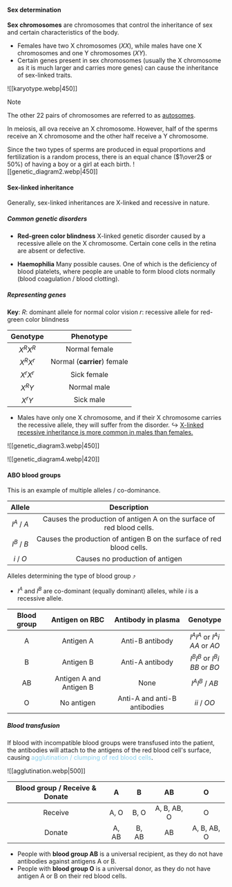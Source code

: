 #### Sex determination
**Sex chromosomes** are chromosomes that control the inheritance of sex and certain characteristics of the body.
- Females have two X chromosomes ($XX$), while males have one X chromosomes and one Y chromosomes ($XY$).
- Certain genes present in sex chromosomes (usually the X chromosome as it is much larger and carries more genes) can cause the inheritance of sex-linked traits.

![[karyotype.webp|450]]

> [!note]
> The other 22 pairs of chromosomes are referred to as <u>autosomes</u>.

In meiosis, all ova receive an X chromosome. However, half of the sperms receive an X chromosome and the other half receive a Y chromosome.

Since the two types of sperms are produced in equal proportions and fertilization is a random process, there is an equal chance ($1\over2$ or $50\%$) of having a boy or a girl at each birth.
![[genetic_diagram2.webp|450]]

#### Sex-linked inheritance
Generally, sex-linked inheritances are X-linked and recessive in nature.

##### Common genetic disorders
- **Red-green color blindness**
  X-linked genetic disorder caused by a recessive allele on the X chromosome. Certain cone cells in the retina are absent or defective.

- **Haemophilia**
  Many possible causes. One of which is the deficiency of blood platelets, where people are unable to form blood clots normally (blood coagulation / blood clotting).

##### Representing genes
**Key**:
$R$: dominant allele for normal color vision
$r$: recessive allele for red-green color blindness

| Genotype  |          Phenotype          |
| :-------: | :-------------------------: |
| $X^R X^R$ |        Normal female        |
| $X^R X^r$ | Normal (**carrier**) female |
| $X^r X^r$ |         Sick female         |
|  $X^R Y$  |         Normal male         |
|  $X^r Y$  |          Sick male          |
- Males have only one X chromosome, and if their X chromosome carries the recessive allele, they will suffer from the disorder.
  ↪️ <u>X-linked recessive inheritance is more common in males than females.</u>

![[genetic_diagram3.webp|450]]

![[genetic_diagram4.webp|420]]

#### ABO blood groups
This is an example of multiple alleles / co-dominance.

| Allele | Description |
| :--: | :--: |
| $I^A$ / $A$ | Causes the production of antigen A on the surface of red blood cells. |
| $I^B$ / $B$ | Causes the production of antigen B on the surface of red blood cells. |
| $i$ / $O$ | Causes no production of antigen |
Alleles determining the type of blood group ⤴️
- $I^A$ and $I^B$ are co-dominant (equally dominant) alleles, while $i$ is a recessive allele.

| Blood group | Antigen on RBC | Antibody in plasma | Genotype |
| :--: | :--: | :--: | :--: |
| A | Antigen A | Anti-B antibody | $I^A I^A$ or $I^A i$<br>$AA$ or $AO$ |
| B | Antigen B | Anti-A antibody | $I^B I^B$ or $I^B i$<br>$BB$ or $BO$ |
| AB | Antigen A and Antigen B | None | $I^A I^B$ / $AB$ |
| O | No antigen | Anti-A and anti-B antibodies | $ii$ / $OO$ |

##### Blood transfusion
If blood with incompatible blood groups were transfused into the patient, the antibodies will attach to the antigens of the red blood cell's surface, causing <span style="color: skyblue">agglutination / clumping of red blood cells</span>.

![[agglutination.webp|500]]

| Blood group / Receive & Donate | A | B | AB | O |
| :--: | :--: | :--: | :--: | :--: |
| Receive | A, O | B, O | A, B, AB, O | O |
| Donate | A, AB | B, AB | AB | A, B, AB, O |
- People with **blood group AB** is a universal recipient, as they do not have antibodies against antigens A or B.
- People with **blood group O** is a universal donor, as they do not have antigen A or B on their red blood cells.

